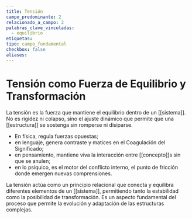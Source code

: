 ```yaml
---
title: Tensión
campo_predominante: 2
relacionado_a_campo: 2
palabras_clave_vinculadas:
  - equilibrio
etiquetas: 
tipo: campo_fundamental
checkbox: false
aliases:
---
```

# Tensión como Fuerza de Equilibrio y Transformación

La tensión es la fuerza que mantiene el equilibrio dentro de un [[sistema]]. No es rigidez ni colapso, sino el ajuste dinámico que permite que una [[estructura]] se sostenga sin romperse ni disiparse. 

- En física, regula fuerzas opuestas; 
- en lenguaje, genera contraste y matices en el Coagulación del Significado; 
- en pensamiento, mantiene viva la interacción entre [[concepto]]s sin que se anulen; 
- en lo psíquico, es el motor del conflicto interno, el punto de fricción donde emergen nuevas comprensiones.

La tensión actúa como un principio relacional que conecta y equilibra diferentes elementos de un [[sistema]], permitiendo tanto la estabilidad como la posibilidad de transformación. Es un aspecto fundamental del proceso que permite la evolución y adaptación de las estructuras complejas.